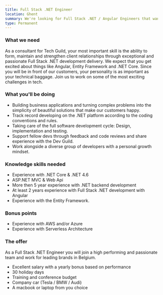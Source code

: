 ```yaml
---
title: Full Stack .NET Engineer
location: Ghent
summary: We're looking for Full Stack .NET / Angular Engineers that want to play a part in complex and challenging projects. 
type: Permanent
---
```


### What we need

As a consultant for Tech Guild, your most important skill is the ability to form, maintain and strengthen client relationships through exceptional and passionate Full Stack .NET development delivery. We expect that you get excited about things like Angular, Entity Framework and .NET Core. Since you will be in front of our customers, your personality is as important as your technical baggage. Join us to work on some of the most exciting challenges in tech.

### What you'll be doing

* Building business applications and turning complex problems into the simplicity of beautiful solutions that make our customers happy. 
* Track record developing on the .NET platform according to the coding conventions and rules.
* Taking care of the full software development cycle: Design, implementation and testing. 
* Support fellow devs through feedback and code reviews and share experience with the Dev Guild. 
* Work alongside a diverse group of developers with a personal growth mindset.

### Knowledge skills needed

* Experience with .NET Core & .NET 4.6
* ASP.NET MVC & Web Api
* More then 5 year experience with .NET backend development
* At least 2 years experience with Full Stack .NET development with Angular
* Experience with the Entity Framework. 

### Bonus points

* Experience with AWS and/or Azure
* Experience with Serverless Architecture

### The offer

As a Full Stack .NET Engineer you will join a high performing and passionate team and work for leading brands in Belgium.

* Excellent salary with a yearly bonus based on performance
* 30 holiday days
* Training and conference budget
* Company car (Tesla / BMW / Audi)
* A macbook or laptop from you choice 
